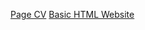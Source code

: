 [Page CV](https://roadmap.sh/projects/single-page-cv)
[Basic HTML Website](https://roadmap.sh/projects/basic-html-website)
